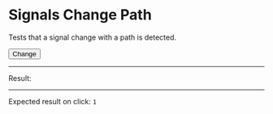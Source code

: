 # Signals Change Path

Tests that a signal change with a path is detected.

<div data-signals="{foo: {bar: 0}, result: 0}" data-on-signals-change-foo="$result = $foo.bar">
  <button id="clickable" data-on-click="$foo.bar = 1" class="btn">Change</button>
  <hr />
  Result:
  <code id="result" data-text="$result"></code>
  <hr />
  Expected result on click: <code>1</code>
</div>